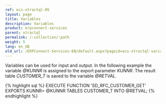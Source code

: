 ```yaml
---
ref: ecs-xtractql-05
layout: page
title: Variables
description: Variables
product: erpconnect-services
parent: xtractql
permalink: /:collection/:path
weight: 5
lang: en_GB
old_url: /ERPConnect-Services-EN/default.aspx?pageid=ecs-xtractql-variables
---
```


Variables can be used for input and output. 
In the following example the variable *@KUNNR* is assigned to the export parameter *KUNNR*.
The result table *CUSTOMER_T*  is saved to the variable *@RETVAL*.

{% highlight sql %}
EXECUTE FUNCTION 'SD_RFC_CUSTOMER_GET' 
EXPORTS KUNNR= @KUNNR 
TABLES CUSTOMER_T INTO @RETVAL;
{% endhighlight %}